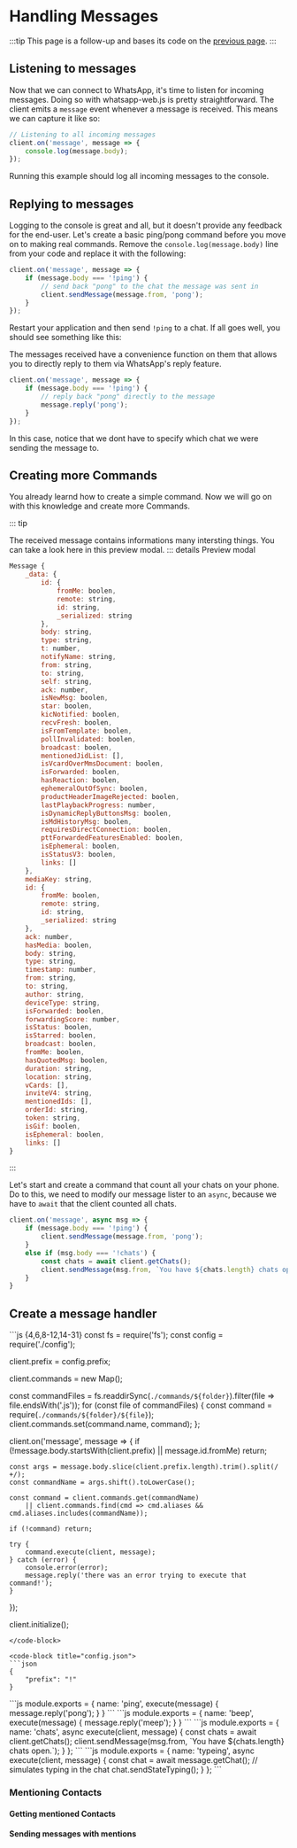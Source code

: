 # Handling Messages

:::tip
This page is a follow-up and bases its code on the [previous page](/guide/v2/creating-your-app/authentication).
:::

## Listening to messages

Now that we can connect to WhatsApp, it's time to listen for incoming messages. Doing so with whatsapp-web.js is pretty straightforward. The client emits a `message` event whenever a message is received. This means we can capture it like so:

```js
// Listening to all incoming messages
client.on('message', message => {
	console.log(message.body);
});
```

<!--// Listening to received messages (onley others)
client.on('recived_message', message => {
	console.log(message.body);
});

// Listening to received messages (onley yours)
client.on('create_message', message => {
	console.log(message.body);
});-->
<!-- Image -->

Running this example should log all incoming messages to the console. 

## Replying to messages

Logging to the console is great and all, but it doesn't provide any feedback for the end-user. Let's create a basic ping/pong command before you move on to making real commands. Remove the `console.log(message.body)` line from your code and replace it with the following:

```js {2-5}
client.on('message', message => {
	if (message.body === '!ping') {
		// send back "pong" to the chat the message was sent in
		client.sendMessage(message.from, 'pong');
	}
});
```

Restart your application and then send `!ping` to a chat. If all goes well, you should see something like this:

<!-- <WhatsappMessages>
// Create Whatsapp chat with demo
</WhatsappMessages> -->

The messages received have a convenience function on them that allows you to directly reply to them via WhatsApp's reply feature.

```js {2-5}
client.on('message', message => {
	if (message.body === '!ping') {
		// reply back "pong" directly to the message
		message.reply('pong');
	}
});
```

<!-- <WhatsappMessages>
// Create Wha  tsapp chat with demo
</WhatsappMessages> -->

In this case, notice that we dont have to specify which chat we were sending the message to.

## Creating more Commands

You already learnd how to create a simple command. Now we will go on with this knowledge and create more Commands.

::: tip

The received message contains informations many intersting things. You can take a look here in this preview modal.
::: details Preview modal
```js
Message {
  	_data: {
    	id: {
			fromMe: boolen,
      		remote: string,
      		id: string,
      		_serialized: string
    	},
    	body: string,
    	type: string,
    	t: number,
    	notifyName: string,
    	from: string,
    	to: string,
    	self: string,
    	ack: number,
    	isNewMsg: boolen,
    	star: boolen,
    	kicNotified: boolen,
    	recvFresh: boolen,
    	isFromTemplate: boolen,
    	pollInvalidated: boolen,
    	broadcast: boolen,
    	mentionedJidList: [],
    	isVcardOverMmsDocument: boolen,
    	isForwarded: boolen,
    	hasReaction: boolen,
    	ephemeralOutOfSync: boolen,
    	productHeaderImageRejected: boolen,
    	lastPlaybackProgress: number,
    	isDynamicReplyButtonsMsg: boolen,
    	isMdHistoryMsg: boolen,
    	requiresDirectConnection: boolen,
    	pttForwardedFeaturesEnabled: boolen,
    	isEphemeral: boolen,
    	isStatusV3: boolen,
    	links: []
  	},
    mediaKey: string,
    id: {
        fromMe: boolen,
        remote: string,
        id: string,
        _serialized: string
    },
    ack: number,
    hasMedia: boolen,
    body: string,
    type: string,
    timestamp: number,
    from: string,
    to: string,
    author: string,
    deviceType: string,
    isForwarded: boolen,
    forwardingScore: number,
    isStatus: boolen,
    isStarred: boolen,
    broadcast: boolen,
    fromMe: boolen,
    hasQuotedMsg: boolen,
    duration: string,
    location: string,
    vCards: [],
    inviteV4: string,
    mentionedIds: [],
    orderId: string,
    token: string,
    isGif: boolen,
    isEphemeral: boolen,
    links: []
}
```
:::

Let's start and create a command that count all your chats on your phone. Do to this, we need to modify our message lister to an `async`, because we have to `await` that the client counted all chats.

```js {1,5-8}
client.on('message', async msg => {
	if (message.body === '!ping') {
		client.sendMessage(message.from, 'pong');
	}
	else if (msg.body === '!chats') {
        const chats = await client.getChats();
        client.sendMessage(msg.from, `You have ${chats.length} chats open.`);
    }
}
```

## Create a message handler

<code-group>
<code-block title="main.js" active>
```js {4,6,8-12,14-31}
const fs = require('fs');
const config = require('./config');

client.prefix = config.prefix;

client.commands = new Map();

const commandFiles = fs.readdirSync(`./commands/${folder}`).filter(file => file.endsWith('.js'));
for (const file of commandFiles) {
	const command = require(`./commands/${folder}/${file}`);
	client.commands.set(command.name, command);
};

client.on('message', message => {
	if (!message.body.startsWith(client.prefix) || message.id.fromMe) return;

	const args = message.body.slice(client.prefix.length).trim().split(/ +/);
	const commandName = args.shift().toLowerCase();

	const command = client.commands.get(commandName)
		|| client.commands.find(cmd => cmd.aliases && cmd.aliases.includes(commandName));

	if (!command) return;

	try {
		command.execute(client, message);
	} catch (error) {
		console.error(error);
		message.reply('there was an error trying to execute that command!');
	}
});
 
client.initialize();
```
</code-block>

<code-block title="config.json">
```json
{
	"prefix": "!"
}
```
</code-block>
</code-group>

<code-group>

<code-block title="utility/ping.js">
```js
module.exports = {
    name: 'ping',
    execute(message) {
        message.reply('pong');
    }
}
```
</code-block>

<code-block title="utility/beep.js">
```js
module.exports = {
    name: 'beep',
    execute(message) {
        message.reply('meep');
    }
}
```
</code-block>

<code-block title="utility/chats.js">
```js
module.exports = {
    name: 'chats',
    async execute(client, message) {
        const chats = await client.getChats();
        client.sendMessage(msg.from, `You have ${chats.length} chats open.`);
    }
};
```
</code-block>

<code-block title="utility/typeing.js">
```js
module.exports = {
    name: 'typeing',
    async execute(client, message) {
        const chat = await message.getChat();
        // simulates typing in the chat
        chat.sendStateTyping();
    }
};
```
</code-block>
</code-group>

### Mentioning Contacts

#### Getting mentioned Contacts

#### Sending messages with mentions

